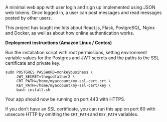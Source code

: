 A minimal web app with user login and sign up implemented using JSON web tokens.
Once logged in, a user can post messages and read messages posted by other users.

This project has taught me lots about React.js, Flask, PostgreSQL, Nginx and Docker,
as well as about how online authentication works.

**Deployment instructions (Amazon Linux / Centos)**

Run the installation script with root permissions, setting environment variable
values for the Postgres and JWT secrets and the paths to the SSL certificate and private key.
```
sudo POSTGRES_PASSWORD=monkeybusiness \
     JWT_SECRET=thegodfather2 \
     CRT_PATH=/home/myaccount/my-ssl-cert.crt \
     KEY_PATH=/home/myaccount/my-ssl-cert/key \
     bash install.sh
```

Your app should now be running on port 443 with HTTPS.

If you don't have an SSL certificate, you can run this app on port 80 with unsecure HTTP 
by omitting the `CRT_PATH` and `KEY_PATH` variables.
